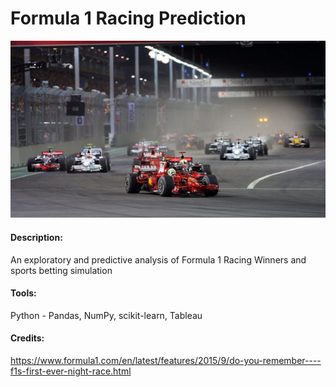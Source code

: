 # Formula 1 Racing Prediction

![](./f_1.jpeg)

#### Description:
An exploratory and predictive analysis of Formula 1 Racing Winners and sports betting simulation

#### Tools: 
Python - Pandas, NumPy, scikit-learn, Tableau

#### Credits:
https://www.formula1.com/en/latest/features/2015/9/do-you-remember----f1s-first-ever-night-race.html
